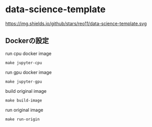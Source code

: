 # data-science-template
https://img.shields.io/github/stars/reo11/data-science-template.svg
## Dockerの設定
run cpu docker image
```
make jupyter-cpu
```

run gpu docker image
```
make jupyter-gpu
```

build original image
```
make build-image
```

run original image
```
make run-origin
```